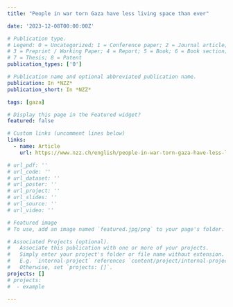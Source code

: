 ```yaml
---
title: "People in war torn Gaza have less living space than ever"

date: '2023-12-08T00:00:00Z'

# Publication type.
# Legend: 0 = Uncategorized; 1 = Conference paper; 2 = Journal article;
# 3 = Preprint / Working Paper; 4 = Report; 5 = Book; 6 = Book section;
# 7 = Thesis; 8 = Patent
publication_types: ['0']

# Publication name and optional abbreviated publication name.
publication: In *NZZ*
publication_short: In *NZZ*

tags: [gaza]

# Display this page in the Featured widget?
featured: false

# Custom links (uncomment lines below)
links:
  - name: Article
    url: https://www.nzz.ch/english/people-in-war-torn-gaza-have-less-living-space-than-ever-ld.1769304

# url_pdf: ''
# url_code: ''
# url_dataset: ''
# url_poster: ''
# url_project: ''
# url_slides: ''
# url_source: ''
# url_video: ''

# Featured image
# To use, add an image named `featured.jpg/png` to your page's folder.

# Associated Projects (optional).
#   Associate this publication with one or more of your projects.
#   Simply enter your project's folder or file name without extension.
#   E.g. `internal-project` references `content/project/internal-project/index.md`.
#   Otherwise, set `projects: []`.
projects: []
# projects:
#  - example

---
```

